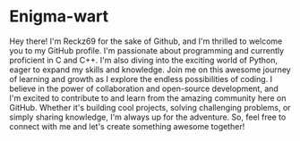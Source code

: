 # Enigma-wart
Hey there! I'm Reckz69 for the sake of Github, and I'm thrilled to welcome you to my GitHub profile. I'm passionate about programming and currently proficient in C and C++. I'm also diving into the exciting world of Python, eager to expand my skills and knowledge. Join me on this awesome journey of learning and growth as I explore the endless possibilities of coding. I believe in the power of collaboration and open-source development, and I'm excited to contribute to and learn from the amazing community here on GitHub. Whether it's building cool projects, solving challenging problems, or simply sharing knowledge, I'm always up for the adventure. So, feel free to connect with me and let's create something awesome together!

